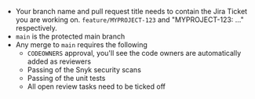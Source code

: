 * Your branch name and pull request title needs to contain the Jira Ticket you are working on. `feature/MYPROJECT-123` and "MYPROJECT-123: ..."  respectively.
* `main` is the protected main branch
* Any merge to `main` requires the following
  * `CODEOWNERS` approval, you'll see the code owners are automatically added as reviewers
  * Passing of the Snyk security scans
  * Passing of the unit tests
  * All open review tasks need to be ticked off
